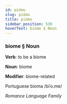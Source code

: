 ```yaml
---
id: piömu
slug: piömu
title: piömu
sidebar_position: 530
hoverText: biome § Noun
---
```


### biome § Noun

**Verb**: to be a biome

**Noun**: biome

**Modifier**: biome-related

Portuguese bioma /biˈo.mɐ/

*Romance Language Family*